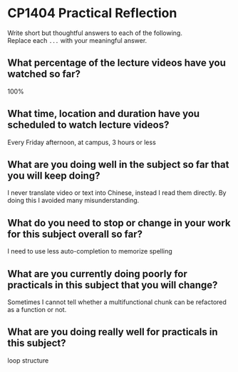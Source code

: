 # CP1404 Practical Reflection

Write short but thoughtful answers to each of the following.  
Replace each `...` with your meaningful answer.

## What percentage of the lecture videos have you watched so far?

100%

## What time, location and duration have you scheduled to watch lecture videos?

Every Friday afternoon, at campus, 3 hours or less

## What are you doing well in the subject so far that you will keep doing?

I never translate video or text into Chinese, instead I read them directly. By doing this I avoided many misunderstanding.

## What do you need to stop or change in your work for this subject overall so far?

I need to use less auto-completion to memorize spelling

## What are you currently doing poorly for practicals in this subject that you will change?

Sometimes I cannot tell whether a multifunctional chunk can be refactored as a function or not.

## What are you doing really well for practicals in this subject?

loop structure
